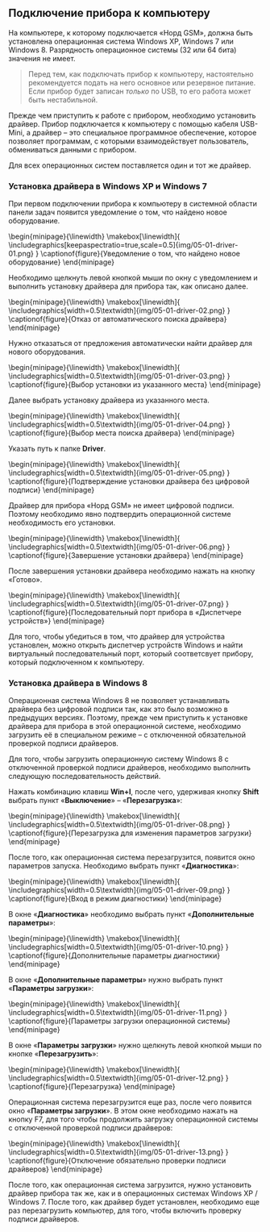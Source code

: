 ## Подключение прибора к компьютеру

На компьютере, к которому подключается «Норд GSM», должна быть установлена операционная система Windows XP, Windows 7 или Windows 8. Разрядность операционное системы (32 или 64 бита) значения не имеет.

> Перед тем, как подключать прибор к компьютеру, настоятельно рекомендуется подать на него основное или резервное питание. Если прибор будет записан *только* по USB, то его работа может быть нестабильной.

Прежде чем приступить к работе с прибором, необходимо установить драйвер. Прибор подключается к компьютеру с помощью кабеля USB-Mini, а драйвер – это специальное программное обеспечение, которое позволяет программам, с которыми взаимодействует пользователь, обмениваться данными с прибором.

Для всех операционных систем поставляется один и тот же драйвер.

### Установка драйвера в Windows XP и Windows 7

При первом подключении прибора к компьютеру в системной области панели задач появится уведомление о том, что найдено новое оборудование.

\begin{minipage}{\linewidth}
	\makebox[\linewidth]{
 		\includegraphics[keepaspectratio=true,scale=0.5]{img/05-01-driver-01.png}
 	}
	\captionof{figure}{Уведомление о том, что найдено новое оборудование}
\end{minipage}


Необходимо щелкнуть левой кнопкой мыши по окну с уведомлением и выполнить установку драйвера для прибора так, как описано далее.

\begin{minipage}{\linewidth}
	\makebox[\linewidth]{
 		\includegraphics[width=0.5\textwidth]{img/05-01-driver-02.png}
 	}
	\captionof{figure}{Отказ от автоматического поиска драйвера}
\end{minipage}

Нужно отказаться от предложения автоматически найти драйвер для нового оборудования.

\begin{minipage}{\linewidth}
	\makebox[\linewidth]{
 		\includegraphics[width=0.5\textwidth]{img/05-01-driver-03.png}
 	}
	\captionof{figure}{Выбор установки из указанного места}
\end{minipage}

Далее выбрать установку драйвера из указанного места.

\begin{minipage}{\linewidth}
	\makebox[\linewidth]{
 		\includegraphics[width=0.5\textwidth]{img/05-01-driver-04.png}
 	}
	\captionof{figure}{Выбор места поиска драйвера}
\end{minipage}

Указать путь к папке **Driver**.

\begin{minipage}{\linewidth}
	\makebox[\linewidth]{
 		\includegraphics[width=0.5\textwidth]{img/05-01-driver-05.png}
 	}
	\captionof{figure}{Подтверждение установки драйвера без цифровой подписи}
\end{minipage}

Драйвер для прибора «Норд GSM» не имеет цифровой подписи. Поэтому необходимо явно подтвердить операционной системе необходимость его установки.

\begin{minipage}{\linewidth}
	\makebox[\linewidth]{
 		\includegraphics[width=0.5\textwidth]{img/05-01-driver-06.png}
 	}
	\captionof{figure}{Завершение установки драйвера}
\end{minipage}

После завершения установки драйвера необходимо нажать на кнопку «Готово».

\begin{minipage}{\linewidth}
	\makebox[\linewidth]{
 		\includegraphics[width=0.5\textwidth]{img/05-01-driver-07.png}
 	}
	\captionof{figure}{Последовательный порт прибора в «Диспетчере устройств»}
\end{minipage}

Для того, чтобы убедиться в том, что драйвер для устройства установлен, можно открыть диспетчер устройств Windows и найти виртуальный последовательный порт, который соответсвует прибору, который подключенном к компьютеру.

### Установка драйвера в Windows 8

Операционная система Windows 8 не позволяет устанавливать драйвера без цифровой подписи так, как это было возможно в предыдущих версиях. Поэтому, прежде чем приступить к установке драйвера для прибора в этой операционной системе, необходимо загрузить её в специальном режиме – с  отключенной обязательной проверкой подписи драйверов.

Для того, чтобы загрузить операционную систему Windows 8 с отключенной проверкой подписи драйверов, необходимо выполнить следующую последовательность действий.

Нажать комбинацию клавиш **Win+I**, после чего, удерживая кнопку **Shift** выбрать пункт «**Выключение**» – «**Перезагрузка**»:

\begin{minipage}{\linewidth}
	\makebox[\linewidth]{
 		\includegraphics[width=0.5\textwidth]{img/05-01-driver-08.png}
 	}
	\captionof{figure}{Перезагрузка для изменения параметров загрузки}
\end{minipage}

После того, как операционная система перезагрузится, появится окно параметров запуска. Необходимо выбрать пункт «**Диагностика**»:

\begin{minipage}{\linewidth}
	\makebox[\linewidth]{
 		\includegraphics[width=0.5\textwidth]{img/05-01-driver-09.png}
 	}
	\captionof{figure}{Вход в режим диагностики}
\end{minipage}

В окне «**Диагностика**» необходимо выбрать пункт «**Дополнительные параметры**»:

\begin{minipage}{\linewidth}
	\makebox[\linewidth]{
 		\includegraphics[width=0.5\textwidth]{img/05-01-driver-10.png}
 	}
	\captionof{figure}{Дополнительные параметры диагностики}
\end{minipage}

В окне «**Дополнительные параметры**» нужно выбрать пункт «**Параметры загрузки**»:

\begin{minipage}{\linewidth}
	\makebox[\linewidth]{
 		\includegraphics[width=0.5\textwidth]{img/05-01-driver-11.png}
 	}
	\captionof{figure}{Параметры загрузки операционной системы}
\end{minipage}

В окне «**Параметры загрузки**» нужно щелкнуть левой кнопкой мыши по кнопке «**Перезагрузить**»:

\begin{minipage}{\linewidth}
	\makebox[\linewidth]{
 		\includegraphics[width=0.5\textwidth]{img/05-01-driver-12.png}
 	}
	\captionof{figure}{Перезагрузка}
\end{minipage}

Операционная система перезагрузится еще раз, после чего появится окно «**Параметры загрузки**». В этом окне необходимо нажать на кнопку F7, для того чтобы продолжить загрузку операционной системы с отключенной проверкой подписи драйверов:

\begin{minipage}{\linewidth}
	\makebox[\linewidth]{
 		\includegraphics[width=0.5\textwidth]{img/05-01-driver-13.png}
 	}
	\captionof{figure}{Отключение обязательно проверки подписи драйверов}
\end{minipage}

После того, как операционная система загрузится, нужно установить драйвер прибора так же, как и в операционных системах Windows XP / Windows 7. После того, как драйвер будет установлен, необходимо еще раз перезагрузить компьютер, для того, чтобы включить проверку подписи драйверов.


